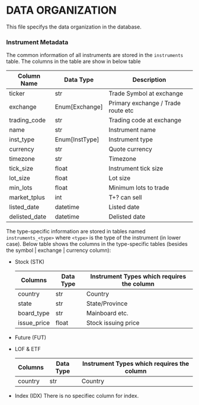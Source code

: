 # DATA ORGANIZATION

This file specifys the data organization in the database.

### Instrument Metadata

The common information of all instruments are stored in the `instruments` table. The columns in the table are show in below table

| Column Name   | Data Type      | Description                        |
|---------------|----------------|------------------------------------|
| ticker        | str            | Trade Symbol at exchange           |
| exchange      | Enum[Exchange] | Primary exchange / Trade route etc |
| trading_code  | str            | Trading code at exchange           |
| name          | str            | Instrument name                    |
| inst_type     | Enum[InstType] | Instrument type                    |
| currency      | str            | Quote currency                     |
| timezone      | str            | Timezone                           |
| tick_size     | float          | Instrument tick size               |
| lot_size      | float          | Lot size                           |
| min_lots      | float          | Minimum lots to trade              |
| market_tplus  | int            | T+? can sell                       |
| listed_date   | datetime       | Listed date                        |
| delisted_date | datetime       | Delisted date                      |

<!--| stop_trading_date | datetime       | Date the contract removed from trading (Can be different of delisting date for some instruments) |-->

The type-specific information are stored in tables named `instruments_<type>` where `<type>` is the type of the instrument (in lower case).
Below table shows the columns in the type-specific tables (besides the symbol | exchange | currency column):

- Stock (STK)
    
    | Columns      | Data Type | Instrument Types which requires the column |
    |--------------|-----------|--------------------------------------------|
    | country      | str       | Country                                    |
    | state        | str       | State/Province                             |                             
    | board_type   | str       | Mainboard etc.                             |                            
    | issue_price  | float     | Stock issuing price                        |                        

- Future (FUT)
- LOF & ETF
   
    | Columns      | Data Type | Instrument Types which requires the column |
    |--------------|-----------|--------------------------------------------|
    | country      | str       | Country                                    |

- Index (IDX)
  There is no specifiec column for index.
